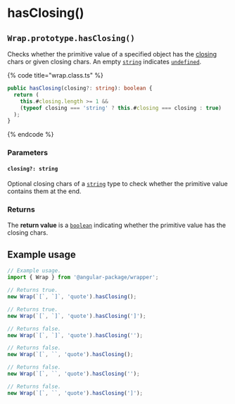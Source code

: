 # hasClosing()

## `Wrap.prototype.hasClosing()`

Checks whether the primitive value of a specified object has the [closing](../accessors/#wrap.prototype.closing) chars or given closing chars. An empty [`string`](https://developer.mozilla.org/en-US/docs/Web/JavaScript/Reference/Global\_Objects/String) indicates [`undefined`](https://developer.mozilla.org/en-US/docs/Web/JavaScript/Reference/Global\_Objects/undefined).

{% code title="wrap.class.ts" %}
```typescript
public hasClosing(closing?: string): boolean {
  return (
    this.#closing.length >= 1 &&
    (typeof closing === 'string' ? this.#closing === closing : true)
  );
}
```
{% endcode %}

### Parameters

#### `closing?: string`

Optional closing chars of a [`string`](https://developer.mozilla.org/en-US/docs/Web/JavaScript/Reference/Global\_Objects/String) type to check whether the primitive value contains them at the end.

### Returns

The **return value** is a [`boolean`](https://developer.mozilla.org/en-US/docs/Web/JavaScript/Reference/Global\_Objects/Boolean) indicating whether the primitive value has the closing chars.

## Example usage

```typescript
// Example usage.
import { Wrap } from '@angular-package/wrapper';

// Returns true.
new Wrap(`[`, `]`, 'quote').hasClosing();

// Returns true.
new Wrap(`[`, `]`, 'quote').hasClosing(']');

// Returns false.
new Wrap(`[`, `]`, 'quote').hasClosing('');

// Returns false.
new Wrap(`[`, ``, 'quote').hasClosing();

// Returns false.
new Wrap(`[`, ``, 'quote').hasClosing('');

// Returns false.
new Wrap(`[`, ``, 'quote').hasClosing(']');
```
